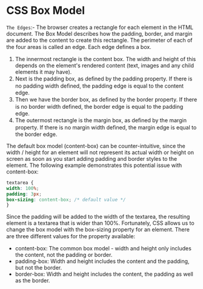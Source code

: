 # CSS Box Model

`The Edges`:- The browser creates a rectangle for each element in the HTML document. The Box Model describes how the padding, border, and margin are added to the content to create this rectangle.
The perimeter of each of the four areas is called an edge. Each edge deﬁnes a box.

1. The innermost rectangle is the content box. The width and height of this depends on the element's rendered content (text, images and any child elements it may have).
2. Next is the padding box, as deﬁned by the padding property. If there is no padding width deﬁned, the padding edge is equal to the content edge.
3. Then we have the border box, as deﬁned by the border property. If there is no border width deﬁned, the border edge is equal to the padding edge.
4. The outermost rectangle is the margin box, as deﬁned by the margin property. If there is no margin width deﬁned, the margin edge is equal to the border edge.

The default box model (content-box) can be counter-intuitive, since the width / height for an element will not represent its actual width or height on screen as soon as you start adding padding and border styles to the element.
The following example demonstrates this potential issue with content-box:

```css
textarea {
width: 100%;
padding: 3px;
box-sizing: content-box; /* default value */
}
```

Since the padding will be added to the width of the textarea, the resulting element is a textarea that is wider than 100%.
Fortunately, CSS allows us to change the box model with the box-sizing property for an element. There are three diﬀerent values for the property available:

- content-box: The common box model - width and height only includes the content, not the padding or border.
- padding-box: Width and height includes the content and the padding, but not the border.
- border-box: Width and height includes the content, the padding as well as the border.
